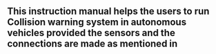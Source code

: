 ## This instruction manual helps the users to run Collision warning system in autonomous vehicles provided the sensors and the connections are made as mentioned in  
